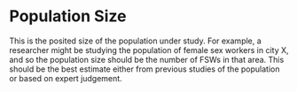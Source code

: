 # Population Size

This is the posited size of the population under study. For example, a researcher might be studying the population of female sex workers in city X, and so the population size should be the number of FSWs in that area. This should be the best estimate either from previous studies of the population or based on expert judgement.
